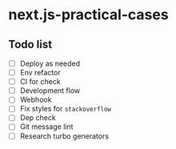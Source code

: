 # next.js-practical-cases

## Todo list

- [ ] Deploy as needed
- [ ] Env refactor
- [ ] CI for check
- [ ] Development flow
- [ ] Webhook
- [ ] Fix styles for `stackoverflow`
- [ ] Dep check
- [ ] Git message lint
- [ ] Research turbo generators
